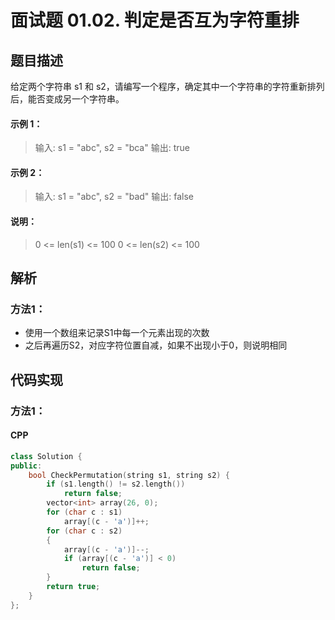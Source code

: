 # 面试题 01.02. 判定是否互为字符重排

## 题目描述
给定两个字符串 s1 和 s2，请编写一个程序，确定其中一个字符串的字符重新排列后，能否变成另一个字符串。

#### 示例 1：
> 输入: s1 = "abc", s2 = "bca"
> 输出: true 

#### 示例 2：
> 输入: s1 = "abc", s2 = "bad"
> 输出: false

#### 说明：
> 0 <= len(s1) <= 100
> 0 <= len(s2) <= 100


## 解析
### 方法1：
- 使用一个数组来记录S1中每一个元素出现的次数
- 之后再遍历S2，对应字符位置自减，如果不出现小于0，则说明相同

## 代码实现
### 方法1：
#### CPP
```C++
class Solution {
public:
    bool CheckPermutation(string s1, string s2) {
        if (s1.length() != s2.length())
            return false;
        vector<int> array(26, 0);
        for (char c : s1)
            array[(c - 'a')]++;
        for (char c : s2)
        {
            array[(c - 'a')]--;
            if (array[(c - 'a')] < 0)
                return false;
        }
        return true;
    }
};
```